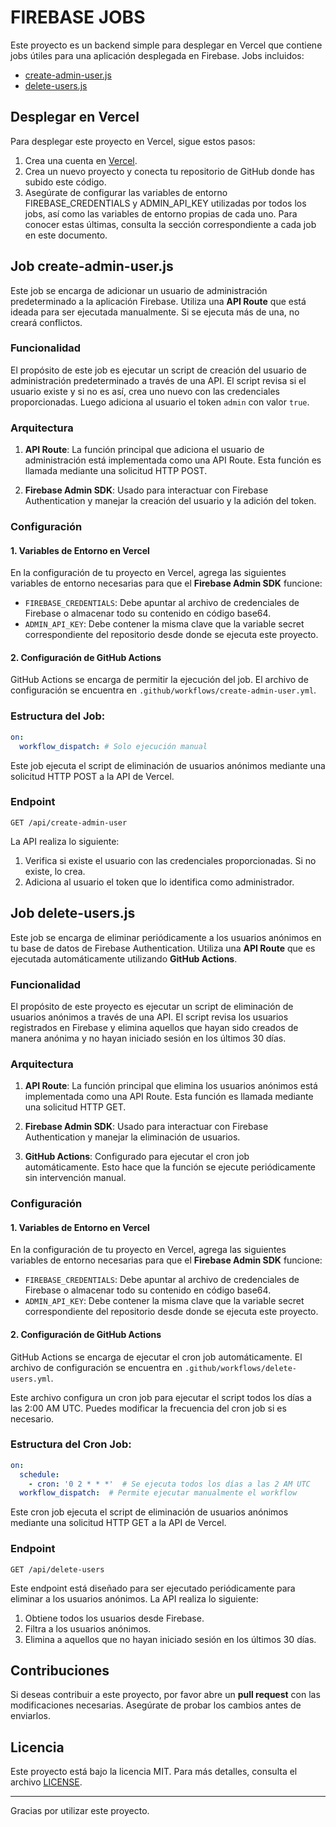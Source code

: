 # FIREBASE JOBS

Este proyecto es un backend simple para desplegar en Vercel que contiene jobs útiles para una aplicación desplegada en Firebase. Jobs incluidos:

* [create-admin-user.js](#job-create-admin-userjs)
* [delete-users.js](#job-delete-usersjs)

## Desplegar en Vercel

Para desplegar este proyecto en Vercel, sigue estos pasos:

1. Crea una cuenta en [Vercel](https://vercel.com/).
2. Crea un nuevo proyecto y conecta tu repositorio de GitHub donde has subido este código.
3. Asegúrate de configurar las variables de entorno FIREBASE_CREDENTIALS y ADMIN_API_KEY utilizadas por todos los jobs, así como las variables de entorno propias de cada uno. Para conocer estas últimas, consulta la sección correspondiente a cada job en este documento.

## Job create-admin-user.js

Este job se encarga de adicionar un usuario de administración predeterminado a la aplicación Firebase. Utiliza una **API Route** que está ideada para ser ejecutada manualmente. Si se ejecuta más de una, no creará conflictos.

### Funcionalidad

El propósito de este job es ejecutar un script de creación del usuario de administración predeterminado a través de una API. El script revisa si el usuario existe y si no es así, crea uno nuevo con las credenciales proporcionadas. Luego adiciona al usuario el token `admin` con valor `true`.

### Arquitectura

1. **API Route**: La función principal que adiciona el usuario de administración está implementada como una API Route. Esta función es llamada mediante una solicitud HTTP POST.
   
2. **Firebase Admin SDK**: Usado para interactuar con Firebase Authentication y manejar la creación del usuario y la adición del token.

### Configuración

#### 1. Variables de Entorno en Vercel

En la configuración de tu proyecto en Vercel, agrega las siguientes variables de entorno necesarias para que el **Firebase Admin SDK** funcione:

- `FIREBASE_CREDENTIALS`: Debe apuntar al archivo de credenciales de Firebase o almacenar todo su contenido en código base64.
- `ADMIN_API_KEY`: Debe contener la misma clave que la variable secret correspondiente del repositorio desde donde se ejecuta este proyecto.

#### 2. Configuración de GitHub Actions

GitHub Actions se encarga de permitir la ejecución del job. El archivo de configuración se encuentra en `.github/workflows/create-admin-user.yml`.

### Estructura del Job:

```yaml
on:
  workflow_dispatch: # Solo ejecución manual
```

Este job ejecuta el script de eliminación de usuarios anónimos mediante una solicitud HTTP POST a la API de Vercel.

### Endpoint

 `GET /api/create-admin-user`

La API realiza lo siguiente:

1. Verifica si existe el usuario con las credenciales proporcionadas. Si no existe, lo crea.
2. Adiciona al usuario el token que lo identifica como administrador.

## Job delete-users.js

Este job se encarga de eliminar periódicamente a los usuarios anónimos en tu base de datos de Firebase Authentication. Utiliza una **API Route** que es ejecutada automáticamente utilizando **GitHub Actions**.

### Funcionalidad

El propósito de este proyecto es ejecutar un script de eliminación de usuarios anónimos a través de una API. El script revisa los usuarios registrados en Firebase y elimina aquellos que hayan sido creados de manera anónima y no hayan iniciado sesión en los últimos 30 días.

### Arquitectura

1. **API Route**: La función principal que elimina los usuarios anónimos está implementada como una API Route. Esta función es llamada mediante una solicitud HTTP GET.
   
2. **Firebase Admin SDK**: Usado para interactuar con Firebase Authentication y manejar la eliminación de usuarios.

3. **GitHub Actions**: Configurado para ejecutar el cron job automáticamente. Esto hace que la función se ejecute periódicamente sin intervención manual.

### Configuración

#### 1. Variables de Entorno en Vercel

En la configuración de tu proyecto en Vercel, agrega las siguientes variables de entorno necesarias para que el **Firebase Admin SDK** funcione:

- `FIREBASE_CREDENTIALS`: Debe apuntar al archivo de credenciales de Firebase o almacenar todo su contenido en código base64.
- `ADMIN_API_KEY`: Debe contener la misma clave que la variable secret correspondiente del repositorio desde donde se ejecuta este proyecto.

#### 2. Configuración de GitHub Actions

GitHub Actions se encarga de ejecutar el cron job automáticamente. El archivo de configuración se encuentra en `.github/workflows/delete-users.yml`.

Este archivo configura un cron job para ejecutar el script todos los días a las 2:00 AM UTC. Puedes modificar la frecuencia del cron job si es necesario.

### Estructura del Cron Job:

```yaml
on:
  schedule:
    - cron: '0 2 * * *'  # Se ejecuta todos los días a las 2 AM UTC
  workflow_dispatch:  # Permite ejecutar manualmente el workflow
```

Este cron job ejecuta el script de eliminación de usuarios anónimos mediante una solicitud HTTP GET a la API de Vercel.

### Endpoint

 `GET /api/delete-users`

Este endpoint está diseñado para ser ejecutado periódicamente para eliminar a los usuarios anónimos. La API realiza lo siguiente:

1. Obtiene todos los usuarios desde Firebase.
2. Filtra a los usuarios anónimos.
3. Elimina a aquellos que no hayan iniciado sesión en los últimos 30 días.

## Contribuciones

Si deseas contribuir a este proyecto, por favor abre un **pull request** con las modificaciones necesarias. Asegúrate de probar los cambios antes de enviarlos.

## Licencia

Este proyecto está bajo la licencia MIT. Para más detalles, consulta el archivo [LICENSE](LICENSE).

---

Gracias por utilizar este proyecto.

